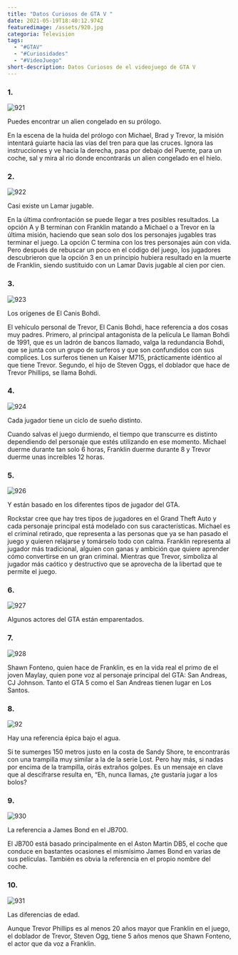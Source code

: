 ```yaml
---
title: "Datos Curiosos de GTA V "
date: 2021-05-19T18:40:12.974Z
featuredimage: /assets/920.jpg
categoria: Television
tags:
  - "#GTAV"
  - "#Curiosidades"
  - "#VideoJuego"
short-description: Datos Curiosos de el videojuego de GTA V
---
```

### 1.

![921](/assets/921.jpg "921")

Puedes encontrar un alien congelado en su prólogo.<br/>

En la escena de la huida del prólogo con Michael, Brad y Trevor, la misión intentará guiarte hacia las vías del tren para que las cruces. Ignora las instrucciones y ve hacia la derecha, pasa por debajo del Puente, para un coche, sal y mira al rio donde encontrarás un alien congelado en el hielo.

### 2.

![922](/assets/922.jpg "922")

Casi existe un Lamar jugable.<br/>

En la última confrontación se puede llegar a tres posibles resultados. La opción A y B terminan con Franklin matando a Michael o a Trevor en la última misión, haciendo que sean solo dos los personajes jugables tras terminar el juego. La opción C termina con los tres personajes aún con vida. Pero después de rebuscar un poco en el código del juego, los jugadores descubrieron que la opción 3 en un principio hubiera resultado en la muerte de Franklin, siendo sustituido con un Lamar Davis jugable al cien por cien.

### 3.

![923](/assets/923.png "923")

Los orígenes de El Canis Bohdi.<br/>

El vehículo personal de Trevor, El Canis Bohdi, hace referencia a dos cosas muy padres. Primero, al principal antagonista de la película Le llaman Bohdi de 1991, que es un ladrón de bancos llamado, valga la redundancia Bohdi, que se junta con un grupo de surferos y que son confundidos con sus complices. Los surferos tienen un Kaiser M715, prácticamente idéntico al que tiene Trevor. Segundo, el hijo de Steven Oggs, el doblador que hace de Trevor Phillips, se llama Bohdi.

### 4.

![924](/assets/924.jpg "924")

Cada jugador tiene un ciclo de sueño distinto.<br/>

Cuando salvas el juego durmiendo, el tiempo que transcurre es distinto dependiendo del personaje que estés utilizando en ese momento. Michael duerme durante tan solo 6 horas, Franklin duerme durante 8 y Trevor duerme unas increíbles 12 horas.

### 5.

![926](/assets/926.jpg "926")

Y están basado en los diferentes tipos de jugador del GTA.<br/>

Rockstar cree que hay tres tipos de jugadores en el Grand Theft Auto y cada personaje principal está modelado con sus características. Michael es el criminal retirado, que representa a las personas que ya se han pasado el juego y quieren relajarse y tomárselo todo con calma. Franklin representa al jugador más tradicional, alguien con ganas y ambición que quiere aprender cómo convertirse en un gran criminal. Mientras que Trevor, simboliza al jugador más caótico y destructivo que se aprovecha de la libertad que te permite el juego.

### 6.

![927](/assets/927.jpg "927")

Algunos actores del GTA están emparentados.

### 7.

![928](/assets/928.jpg "928")

Shawn Fonteno, quien hace de Franklin, es en la vida real el primo de el joven Maylay, quien pone voz al personaje principal del GTA: San Andreas, CJ Johnson. Tanto el GTA 5 como el San Andreas tienen lugar en Los Santos.

### 8.

![92](/assets/929.png "929")

Hay una referencia épica bajo el agua.<br/>

Si te sumerges 150 metros justo en la costa de Sandy Shore, te encontrarás con una trampilla muy similar a la de la serie Lost. Pero hay más, si nadas por encima de la trampilla, oirás extraños golpes. Es un mensaje en clave que al descifrarse resulta en, “Eh, nunca llamas, ¿te gustaría jugar a los bolos?

### 9.

![930](/assets/930.jpg "930")

La referencia a James Bond en el JB700.<br/>

El JB700 está basado principalmente en el Aston Martin DB5, el coche que conduce en bastantes ocasiones el mismísimo James Bond en varias de sus películas. También es obvia la referencia en el propio nombre del coche.

### 10.

![931](/assets/931.jpg "931")

Las diferencias de edad. <br/>

Aunque Trevor Phillips es al menos 20 años mayor que Franklin en el juego, el doblador de Trevor, Steven Ogg, tiene 5 años menos que Shawn Fonteno, el actor que da voz a Franklin.